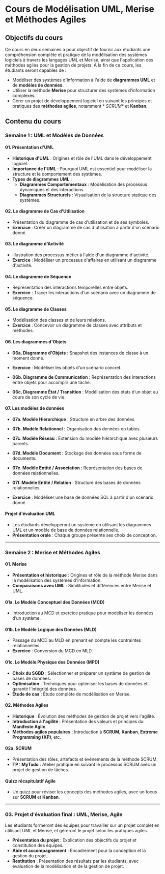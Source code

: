 # Cours de Modélisation UML, Merise et Méthodes Agiles

## Objectifs du cours

Ce cours en deux semaines a pour objectif de fournir aux étudiants une compréhension complète et pratique de la
modélisation des systèmes logiciels à travers les langages UML et Merise, ainsi que l'application des méthodes agiles
pour la gestion de projets. À la fin de ce cours, les étudiants seront capables de :

- Modéliser des systèmes d'information à l'aide de **diagrammes UML** et de **modèles de données**.
- Utiliser la méthode **Merise** pour structurer des systèmes d'information complexes.
- Gérer un projet de développement logiciel en suivant les principes et pratiques des **méthodes agiles**, notamment *
  *SCRUM** et **Kanban**.

## Contenu du cours

### Semaine 1 : UML et Modèles de Données

#### 01. Présentation d’UML

- **Historique d'UML** : Origines et rôle de l'UML dans le développement logiciel.
- **Importance de l'UML** : Pourquoi UML est essentiel pour modéliser la structure et le comportement des systèmes.
- **Types de diagrammes UML** :
    - **Diagrammes Comportementaux** : Modélisation des processus dynamiques et des interactions.
    - **Diagrammes Structurels** : Visualisation de la structure statique des systèmes.

#### 02. Le diagramme de Cas d'Utilisation

- Présentation du diagramme de cas d'utilisation et de ses symboles.
- **Exercice** : Créer un diagramme de cas d'utilisation à partir d'un scénario donné.

#### 03. Le diagramme d'Activité

- Illustration des processus métier à l'aide d'un diagramme d'activité.
- **Exercice** : Modéliser un processus d'affaires en utilisant un diagramme d'activité.

#### 04. Le diagramme de Séquence

- Représentation des interactions temporelles entre objets.
- **Exercice** : Tracer les interactions d'un scénario avec un diagramme de séquence.

#### 05. Le diagramme de Classes

- Modélisation des classes et de leurs relations.
- **Exercice** : Concevoir un diagramme de classes avec attributs et méthodes.

#### 06. Les diagrammes d'Objets

- **06a. Diagramme d'Objets** : Snapshot des instances de classe à un moment donné.
- **Exercice** : Modéliser les objets d'un scénario concret.

- **06b. Diagramme de Communication** : Représentation des interactions entre objets pour accomplir une tâche.

- **06c. Diagramme État / Transition** : Modélisation des états d’un objet au cours de son cycle de vie.

#### 07. Les modèles de données

- **07a. Modèle Hiérarchique** : Structure en arbre des données.
- **07b. Modèle Relationnel** : Organisation des données en tables.
- **07c. Modèle Réseau** : Extension du modèle hiérarchique avec plusieurs parents.
- **07d. Modèle Document** : Stockage des données sous forme de documents.
- **07e. Modèle Entité / Association** : Représentation des bases de données relationnelles.
- **07f. Modèle Entité / Relation** : Structure des bases de données relationnelles.

- **Exercice** : Modéliser une base de données SQL à partir d'un scénario donné.

#### Projet d'évaluation UML

- Les étudiants développeront un système en utilisant les diagrammes UML et un modèle de base de données relationnelle.
- **Présentation orale** : Chaque groupe présente ses choix de conception.

---

### Semaine 2 : Merise et Méthodes Agiles

#### 01. Merise

- **Présentation et historique** : Origines et rôle de la méthode Merise dans la modélisation des systèmes
  d'information.
- **Comparaisons avec UML** : Similitudes et différences entre Merise et UML.

#### 01a. Le Modèle Conceptuel des Données (MCD)

- Introduction au MCD et exercice pratique pour modéliser les données d’un système.

#### 01b. Le Modèle Logique des Données (MLD)

- Passage du MCD au MLD en prenant en compte les contraintes relationnelles.
- **Exercice** : Conversion du MCD en MLD.

#### 01c. Le Modèle Physique des Données (MPD)

- **Choix du SGBD** : Sélectionner et préparer un système de gestion de bases de données.
- **Optimisation** : Techniques pour optimiser les bases de données et garantir l'intégrité des données.
- **Étude de cas** : Étude complète de modélisation en Merise.

#### 02. Méthodes Agiles

- **Historique** : Évolution des méthodes de gestion de projet vers l'agilité.
- **Introduction à l'agilité** : Présentation des valeurs et principes du **Manifeste Agile**.
- **Méthodes agiles populaires** : Introduction à **SCRUM**, **Kanban**, **Extreme Programming (XP)**, etc.

#### 02a. SCRUM

- Présentation des rôles, artefacts et événements de la méthode SCRUM.
- **TP : MyTodo** : Atelier pratique en suivant le processus SCRUM avec un projet de gestion de tâches.

#### Quizz récapitulatif Agile

- Un quizz pour réviser les concepts des méthodes agiles, avec un focus sur **SCRUM** et **Kanban**.

---

### 03. Projet d'évaluation final : UML, Merise, Agile

Les étudiants formeront des équipes pour travailler sur un projet complet en utilisant UML et Merise, et géreront le
projet selon les pratiques agiles.

- **Présentation du projet** : Explication des objectifs du projet et constitution des équipes.
- **Aide et accompagnement** : Encadrement pour la conception et la gestion du projet.
- **Restitution** : Présentation des résultats par les étudiants, avec évaluation de la modélisation et de la gestion de
  projet.
